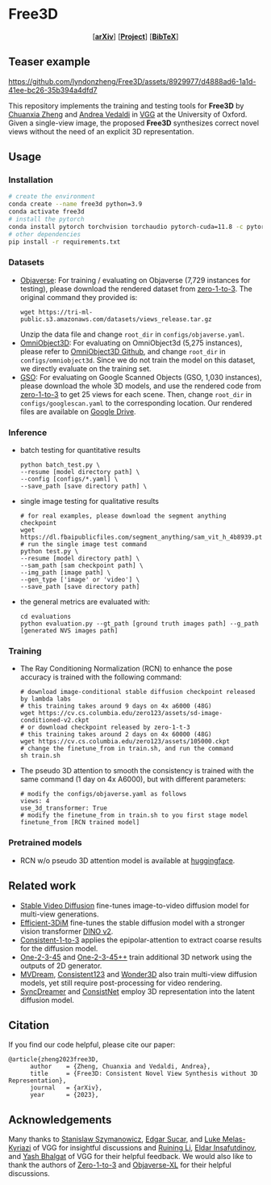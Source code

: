 # Free3D

<p align="center">
  [<a href=""><strong>arXiv</strong></a>]
  [<a href="https://chuanxiaz.com/free3d/"><strong>Project</strong></a>]
<!--   [<a href=""><strong>Video</strong></a>] -->
  [<a href="#citation"><strong>BibTeX</strong></a>]
</p>

## Teaser example

https://github.com/lyndonzheng/Free3D/assets/8929977/d4888ad6-1a1d-41ee-bc26-35b394a4dfd7

This repository implements the training and testing tools for **Free3D** by [Chuanxia Zheng](http://www.chuanxiaz.com) and [Andrea Vedaldi](https://www.robots.ox.ac.uk/~vedaldi/) in [VGG](https://www.robots.ox.ac.uk/~vgg/) at the University of Oxford. Given a single-view image, the proposed **Free3D** synthesizes correct novel views without the need of an explicit 3D representation.

## Usage
### Installation
```bash
# create the environment
conda create --name free3d python=3.9
conda activate free3d
# install the pytorch
conda install pytorch torchvision torchaudio pytorch-cuda=11.8 -c pytorch -c nvidia
# other dependencies
pip install -r requirements.txt
```

### Datasets

- [Objaverse](https://objaverse.allenai.org/): For training / evaluating on Objaverse (7,729 instances for testing), please download the rendered dataset from [zero-1-to-3](https://github.com/cvlab-columbia/zero123). The original command they provided is:
  ```
  wget https://tri-ml-public.s3.amazonaws.com/datasets/views_release.tar.gz
  ```
  Unzip the data file and change ```root_dir``` in ```configs/objaverse.yaml```.
- [OmniObject3D](https://omniobject3d.github.io/): For evaluating on OmniObject3d (5,275 instances), please refer to [OmniObject3D Github](https://github.com/omniobject3d/OmniObject3D/tree/main), and change ```root_dir``` in ```configs/omniobject3d```. Since we do not train the model on this dataset, we directly evaluate on the training set.
- [GSO](https://app.gazebosim.org/miki/fuel/collections/Scanned%20Objects%20by%20Google%20Research): For evaluating on Google Scanned Objects (GSO, 1,030 instances), please download the whole 3D models, and use the rendered code from [zero-1-to-3](https://github.com/cvlab-columbia/zero123) to get 25 views for each scene. Then, change ```root_dir``` in ```configs/googlescan.yaml``` to the corresponding location. Our rendered files are available on [Google Drive](https://drive.google.com/file/d/1tV-qpiD5e-GzrjW5dQpTRviZa4YV326b/view?usp=drive_link).

### Inference

- batch testing for quantitative results
  ```
  python batch_test.py \
  --resume [model directory path] \
  --config [configs/*.yaml] \
  --save_path [save directory path] \
  ```
- single image testing for qualitative results
  ```
  # for real examples, please download the segment anything checkpoint
  wget https://dl.fbaipublicfiles.com/segment_anything/sam_vit_h_4b8939.pth
  # run the single image test command
  python test.py \
  --resume [model directory path] \
  --sam_path [sam checkpoint path] \
  --img_path [image path] \
  --gen_type ['image' or 'video'] \
  --save_path [save directory path]
  ```
- the general metrics are evaluated with:
  ```
  cd evaluations
  python evaluation.py --gt_path [ground truth images path] --g_path [generated NVS images path]
  ```

### Training
- The Ray Conditioning Normalization (RCN) to enhance the pose accuracy is trained with the following command:
  ```
  # download image-conditional stable diffusion checkpoint released by lambda labs
  # this training takes around 9 days on 4x a6000 (48G)
  wget https://cv.cs.columbia.edu/zero123/assets/sd-image-conditioned-v2.ckpt
  # or download checkpoint released by zero-1-t-3
  # this training takes around 2 days on 4x 60000 (48G)
  wget https://cv.cs.columbia.edu/zero123/assets/105000.ckpt
  # change the finetune_from in train.sh, and run the command
  sh train.sh
  ```
- The pseudo 3D attention to smooth the consistency is trained with the same command (1 day on 4x A6000), but with different parameters:
  ```
  # modify the configs/objaverse.yaml as follows
  views: 4
  use_3d_transformer: True
  # modify the finetune_from in train.sh to you first stage model
  finetune_from [RCN trained model]
  ```

### Pretrained models
- RCN w/o pseudo 3D attention model is available at [huggingface](https://huggingface.co/lyndonzheng/Free3D/tree/main).

## Related work
- [Stable Video Diffusion](https://stability.ai/news/stable-video-diffusion-open-ai-video-model) fine-tunes image-to-video diffusion model for multi-view generations.
- [Efficient-3DiM](https://arxiv.org/pdf/2310.03015.pdf) fine-tunes the stable diffusion model with a stronger vision transformer [DINO v2](https://dinov2.metademolab.com/).
- [Consistent-1-to-3](https://jianglongye.com/consistent123/) applies the epipolar-attention to extract coarse results for the diffusion model.
- [One-2-3-45](https://one-2-3-45.github.io/) and [One-2-3-45++](https://sudo-ai-3d.github.io/One2345plus_page/) train additional 3D network using the outputs of 2D generator.
- [MVDream](https://mv-dream.github.io/), [Consistent123](https://consistent-123.github.io/index.html) and [Wonder3D](https://www.xxlong.site/Wonder3D/) also train multi-view diffusion models, yet still require post-processing for video rendering.
- [SyncDreamer](https://liuyuan-pal.github.io/SyncDre32qwDeamer/) and [ConsistNet](https://jiayuyang.github.io/Consist_Net/) employ 3D representation into the latent diffusion model.

## Citation

If you find our code helpful, please cite our paper:

```
@article{zheng2023free3D,
      author    = {Zheng, Chuanxia and Vedaldi, Andrea},
      title     = {Free3D: Consistent Novel View Synthesis without 3D Representation},
      journal   = {arXiv},
      year      = {2023},
```

## Acknowledgements
Many thanks to [Stanislaw Szymanowicz](https://dblp.org/pid/295/8991.html), [Edgar Sucar](https://edgarsucar.github.io/), and [Luke Melas-Kyriazi](https://lukemelas.github.io/) of VGG for insightful discussions and [Ruining Li](https://ruiningli.com/), [Eldar Insafutdinov](https://eldar.insafutdinov.com/), and [Yash Bhalgat](https://yashbhalgat.github.io/) of VGG for their helpful feedback. We would also like to thank the authors of [Zero-1-to-3](https://github.com/cvlab-columbia/zero123) and [Objaverse-XL](https://github.com/allenai/objaverse-xl) for their helpful discussions.
